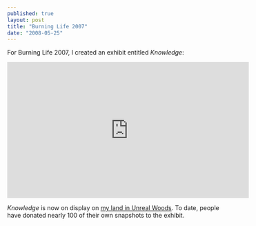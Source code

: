 ```yaml
---
published: true
layout: post
title: "Burning Life 2007"
date: "2008-05-25"
---
```


For Burning Life 2007, I created an exhibit entitled _Knowledge_:

<iframe width="560" height="315" src="https://www.youtube.com/embed/QoY-9oEpTRg?si=rwIgvpNYXKbb8ei6" title="YouTube video player" frameborder="0" allow="accelerometer; clipboard-write; encrypted-media; gyroscope; picture-in-picture; web-share" referrerpolicy="strict-origin-when-cross-origin" allowfullscreen></iframe>

_Knowledge_ is now on display on [my land in Unreal Woods](http://slurl.com/secondlife/Unreal%20Woods/77/74/67). To date, people have donated nearly 100 of their own snapshots to the exhibit.
